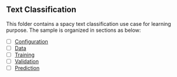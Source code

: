 Text Classification
---
This folder contains a spacy text classification use case for learning purpose. The sample is organized in sections as below:
- [ ] [Configuration](./config)
- [ ] [Data](./data)
- [ ] [Training](./train)
- [ ] [Validation](./validation)
- [ ] [Prediction](./predicts)